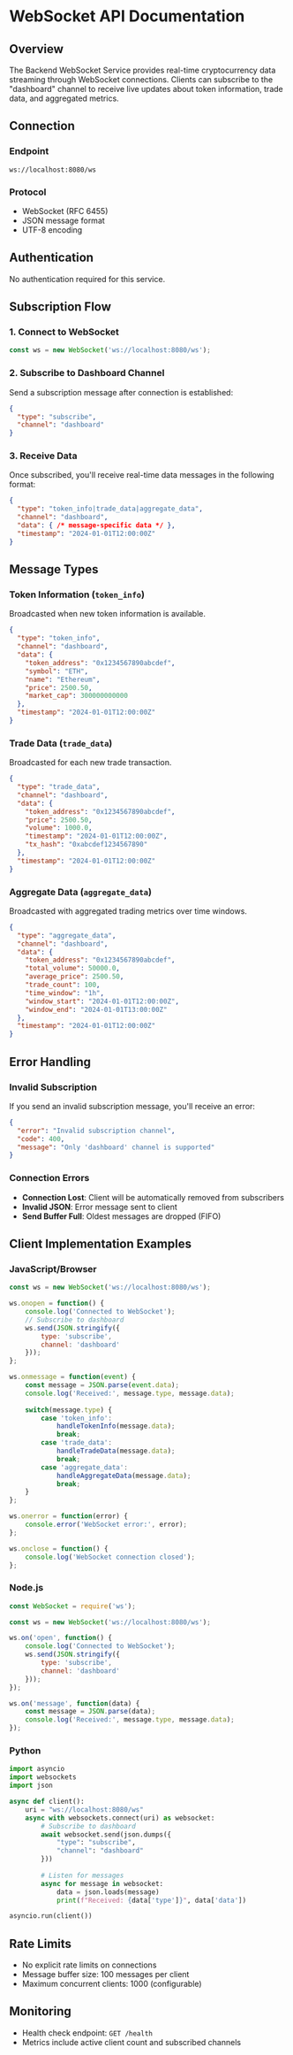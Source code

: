 # WebSocket API Documentation

## Overview

The Backend WebSocket Service provides real-time cryptocurrency data streaming through WebSocket connections. Clients can subscribe to the "dashboard" channel to receive live updates about token information, trade data, and aggregated metrics.

## Connection

### Endpoint
```
ws://localhost:8080/ws
```

### Protocol
- WebSocket (RFC 6455)
- JSON message format
- UTF-8 encoding

## Authentication
No authentication required for this service.

## Subscription Flow

### 1. Connect to WebSocket
```javascript
const ws = new WebSocket('ws://localhost:8080/ws');
```

### 2. Subscribe to Dashboard Channel
Send a subscription message after connection is established:

```json
{
  "type": "subscribe",
  "channel": "dashboard"
}
```

### 3. Receive Data
Once subscribed, you'll receive real-time data messages in the following format:

```json
{
  "type": "token_info|trade_data|aggregate_data",
  "channel": "dashboard",
  "data": { /* message-specific data */ },
  "timestamp": "2024-01-01T12:00:00Z"
}
```

## Message Types

### Token Information (`token_info`)
Broadcasted when new token information is available.

```json
{
  "type": "token_info",
  "channel": "dashboard",
  "data": {
    "token_address": "0x1234567890abcdef",
    "symbol": "ETH",
    "name": "Ethereum",
    "price": 2500.50,
    "market_cap": 300000000000
  },
  "timestamp": "2024-01-01T12:00:00Z"
}
```

### Trade Data (`trade_data`)
Broadcasted for each new trade transaction.

```json
{
  "type": "trade_data",
  "channel": "dashboard",
  "data": {
    "token_address": "0x1234567890abcdef",
    "price": 2500.50,
    "volume": 1000.0,
    "timestamp": "2024-01-01T12:00:00Z",
    "tx_hash": "0xabcdef1234567890"
  },
  "timestamp": "2024-01-01T12:00:00Z"
}
```

### Aggregate Data (`aggregate_data`)
Broadcasted with aggregated trading metrics over time windows.

```json
{
  "type": "aggregate_data",
  "channel": "dashboard",
  "data": {
    "token_address": "0x1234567890abcdef",
    "total_volume": 50000.0,
    "average_price": 2500.50,
    "trade_count": 100,
    "time_window": "1h",
    "window_start": "2024-01-01T12:00:00Z",
    "window_end": "2024-01-01T13:00:00Z"
  },
  "timestamp": "2024-01-01T12:00:00Z"
}
```

## Error Handling

### Invalid Subscription
If you send an invalid subscription message, you'll receive an error:

```json
{
  "error": "Invalid subscription channel",
  "code": 400,
  "message": "Only 'dashboard' channel is supported"
}
```

### Connection Errors
- **Connection Lost**: Client will be automatically removed from subscribers
- **Invalid JSON**: Error message sent to client
- **Send Buffer Full**: Oldest messages are dropped (FIFO)

## Client Implementation Examples

### JavaScript/Browser
```javascript
const ws = new WebSocket('ws://localhost:8080/ws');

ws.onopen = function() {
    console.log('Connected to WebSocket');
    // Subscribe to dashboard
    ws.send(JSON.stringify({
        type: 'subscribe',
        channel: 'dashboard'
    }));
};

ws.onmessage = function(event) {
    const message = JSON.parse(event.data);
    console.log('Received:', message.type, message.data);
    
    switch(message.type) {
        case 'token_info':
            handleTokenInfo(message.data);
            break;
        case 'trade_data':
            handleTradeData(message.data);
            break;
        case 'aggregate_data':
            handleAggregateData(message.data);
            break;
    }
};

ws.onerror = function(error) {
    console.error('WebSocket error:', error);
};

ws.onclose = function() {
    console.log('WebSocket connection closed');
};
```

### Node.js
```javascript
const WebSocket = require('ws');

const ws = new WebSocket('ws://localhost:8080/ws');

ws.on('open', function() {
    console.log('Connected to WebSocket');
    ws.send(JSON.stringify({
        type: 'subscribe',
        channel: 'dashboard'
    }));
});

ws.on('message', function(data) {
    const message = JSON.parse(data);
    console.log('Received:', message.type, message.data);
});
```

### Python
```python
import asyncio
import websockets
import json

async def client():
    uri = "ws://localhost:8080/ws"
    async with websockets.connect(uri) as websocket:
        # Subscribe to dashboard
        await websocket.send(json.dumps({
            "type": "subscribe",
            "channel": "dashboard"
        }))
        
        # Listen for messages
        async for message in websocket:
            data = json.loads(message)
            print(f"Received: {data['type']}", data['data'])

asyncio.run(client())
```

## Rate Limits
- No explicit rate limits on connections
- Message buffer size: 100 messages per client
- Maximum concurrent clients: 1000 (configurable)

## Monitoring
- Health check endpoint: `GET /health`
- Metrics include active client count and subscribed channels